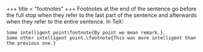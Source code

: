 +++
title = "footnotes"
+++
Footnotes at the end of the sentence go before the full stop when they refer to the last part of the sentence and afterwards when they refer to the entire sentence.
In TeX:

    Some intelligent point\footnote{By point we mean remark.}.
    Some other intelligent point.\footnote{This was more intelligent than the previous one.}
